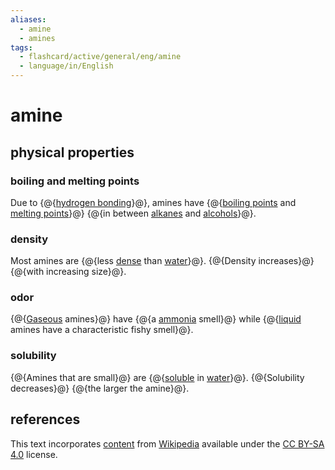 ```yaml
---
aliases:
  - amine
  - amines
tags:
  - flashcard/active/general/eng/amine
  - language/in/English
---
```


# amine

## physical properties

### boiling and melting points

Due to {@{[hydrogen bonding](hydrogen%20bond.md)}@}, amines have {@{[boiling points](boiling%20point.md) and [melting points](melting%20point.md)}@} {@{in between [alkanes](alkane.md) and [alcohols](alcohol.md)}@}.

### density

Most amines are {@{less [dense](density.md) than [water](water.md)}@}. {@{Density increases}@} {@{with increasing size}@}.

### odor

{@{[Gaseous](gas.md) amines}@} have {@{a [ammonia](ammonia.md) smell}@} while {@{[liquid](liquid.md) amines have a characteristic fishy smell}@}.

### solubility

{@{Amines that are small}@} are {@{[soluble](solubility.md) in [water](water.md)}@}. {@{Solubility decreases}@} {@{the larger the amine}@}.

## references

This text incorporates [content](https://en.wikipedia.org/wiki/amine) from [Wikipedia](Wikipedia.md) available under the [CC BY-SA 4.0](https://creativecommons.org/licenses/by-sa/4.0/) license.
